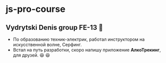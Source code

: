 # js-pro-course
## Vydrytski Denis group FE-13 :wave:
* По образованию техник-электрик, работал инструктором на искусственной волне, Серфинг.
* Встал на путь разработки, скоро напишу приложение **АлкоТрекинг**, для друзей. :laughing:
:satisfied:
